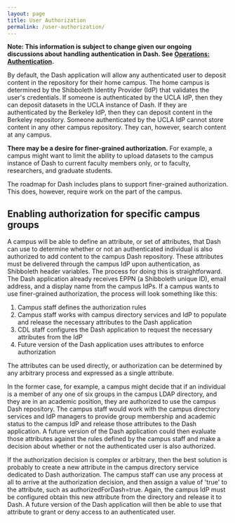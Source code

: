 ```yaml
---
layout: page
title: User Authorization
permalink: /user-authorization/
---
```


**Note: This information is subject to change given our ongoing discussions about handling authentication in Dash. See [Operations: Authentication](https://github.com/CDLUC3/dash/wiki/Operations:-Authentication).**

By default, the Dash application will allow any authenticated user to deposit content in the repository for their home campus. The home campus is determined by the Shibboleth Identity Provider (IdP) that validates the user's credentials. If someone is authenticated by the UCLA IdP, then they can deposit datasets in the UCLA instance of Dash. If they are authenticated by the Berkeley IdP, then they can deposit content in the Berkeley repository. Someone authenticated by the UCLA IdP cannot store content in any other campus repository. They can, however, search content at any campus.

**There may be a desire for finer-grained authorization.** For example, a campus might want to limit the ability to upload datasets to the campus instance of Dash to current faculty members only, or to faculty, researchers, and graduate students.

The roadmap for Dash includes plans to support finer-grained authorization. This does, however, require work on the part of the campus. 

## Enabling authorization for specific campus groups

A campus will be able to define an attribute, or set of attributes, that Dash can use to determine whether or not an authenticated individual is also authorized to add content to the campus Dash repository. These attributes must be delivered through the campus IdP upon authentication, as Shibboleth header variables. The process for doing this is straightforward. The Dash application already receives EPPN (a Shibboleth unique ID), email address, and a display name from the campus IdPs. If a campus wants to use finer-grained authorization, the process will look something like this:

1. Campus staff defines the authorization rules
1. Campus staff works with campus directory services and IdP to populate and release the necessary attributes to the Dash application
1. CDL staff configures the Dash application to request the necessary attributes from the IdP
1. Future version of the Dash application uses attributes to enforce authorization

The attributes can be used directly, or authorization can be determined by any arbitrary process and expressed as a single attribute. 

In the former case, for example, a campus might decide that if an individual is a member of any one of six groups in the campus LDAP directory, and they are in an academic position, they are authorized to use the campus Dash repository. The campus staff would work with the campus directory services and IdP managers to provide group membership and academic status to the campus IdP and release those attributes to the Dash application. A future version of the Dash application could then evaluate those attributes against the rules defined by the campus staff and make a decision about whether or not the authenticated user is also authorized.

If the authorization decision is complex or arbitrary, then the best solution is probably to create a new attribute in the campus directory service dedicated to Dash authorization. The campus staff can use any process at all to arrive at the authorization decision, and then assign a value of 'true' to the attribute, such as authorizedForDash=true. Again, the campus IdP must be configured obtain this new attribute from the directory and release it to Dash. A future version of the Dash application will then be able to use that attribute to grant or deny access to an authenticated user.